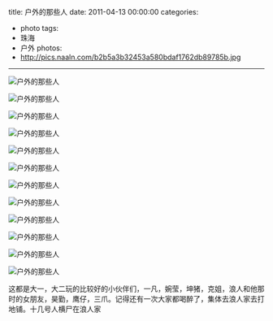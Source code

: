 title: 户外的那些人
date: 2011-04-13 00:00:00
categories:
- photo
tags:
- 珠海
- 户外
photos:
- http://pics.naaln.com/b2b5a3b32453a580bdaf1762db89785b.jpg
---

![户外的那些人](http://pics.naaln.com/840ccc78e3a95c0a2a2766e03d04b841.jpg)

![户外的那些人](http://pics.naaln.com/0e891a99754fd7dba9ba155c9c27cad5.jpg)

![户外的那些人](http://pics.naaln.com/c565ff0a36cd724fd0f9dc85aa8281d5.jpg)

![户外的那些人](http://pics.naaln.com/0569b144915a7e9db88ff95a60fe97aa.jpg)

![户外的那些人](http://pics.naaln.com/484b0ce8e89a171f68c08771db2fd56f.jpg)

![户外的那些人](http://pics.naaln.com/89389bf42a4a59f0588ff6b48016d926.jpg)

![户外的那些人](http://pics.naaln.com/4096b51aa0a088b051a3fe78f51d5a16.jpg)

![户外的那些人](http://pics.naaln.com/5cca20817de3925b3c412b0d48df3fed.jpg)

![户外的那些人](http://pics.naaln.com/b433cc075175ef2207edb81d74d08588.jpg)

![户外的那些人](http://pics.naaln.com/42725db7caeed376a5546746fa6f1208.jpg)

![户外的那些人](http://pics.naaln.com/d382ddecc0b1a4d08b216e92c0e5a897.jpg)

![户外的那些人](http://pics.naaln.com/bab4a28e9ef98b7c467a56cd15f250e4.jpg)

这都是大一，大二玩的比较好的小伙伴们，一凡，婉莹，坤猪，克姐，浪人和他那时的女朋友，昊勤，鹰仔，三爪。记得还有一次大家都喝醉了，集体去浪人家去打地铺。十几号人横尸在浪人家